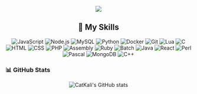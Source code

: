 <p align="center"><img src="https://readme-typing-svg.demolab.com/?font=Fira+Code&size=21&duration=1000&pause=1000&color=333cff&center=true&vCenter=true&random=true&width=435&lines=Hi%2C+i'm+CatKali;A+little+Python+programmer"></a></p> 

<h2 align="center">🔧 My Skills</h2>

<p align="center">
    <img src="https://img.shields.io/badge/Code-JavaScript-informational?style=flat&logo=javascript&logoColor=white&color=F7DF1E" alt="JavaScript">
    <img src="https://img.shields.io/badge/Code-Node.js-informational?style=flat&logo=node.js&logoColor=white&color=339933" alt="Node.js">
    <img src="https://img.shields.io/badge/Database-MySQL-informational?style=flat&logo=mysql&logoColor=white&color=4479A1" alt="MySQL">
    <img src="https://img.shields.io/badge/Code-Python-informational?style=flat&logo=python&logoColor=white&color=3776AB" alt="Python">
    <img src="https://img.shields.io/badge/Tools-Docker-informational?style=flat&logo=docker&logoColor=white&color=2496ED" alt="Docker">
    <img src="https://img.shields.io/badge/Tools-Git-informational?style=flat&logo=git&logoColor=white&color=F05032" alt="Git">
    <img src="https://img.shields.io/badge/Code-Lua-informational?style=flat&logo=lua&logoColor=white&color=2C2D72" alt="Lua">
    <img src="https://img.shields.io/badge/Code-C-informational?style=flat&logo=c&logoColor=white&color=A8B9CC" alt="C">
    <img src="https://img.shields.io/badge/Code-HTML-informational?style=flat&logo=html5&logoColor=white&color=E34F26" alt="HTML">
    <img src="https://img.shields.io/badge/Code-CSS-informational?style=flat&logo=css3&logoColor=white&color=1572B6" alt="CSS">
    <img src="https://img.shields.io/badge/Code-PHP-informational?style=flat&logo=php&logoColor=white&color=777BB4" alt="PHP">
    <img src="https://img.shields.io/badge/Code-Assembly-informational?style=flat&logo=assembly&logoColor=white&color=6C3B2A" alt="Assembly">
    <img src="https://img.shields.io/badge/Code-Ruby-informational?style=flat&logo=ruby&logoColor=white&color=CC342D" alt="Ruby">
    <img src="https://img.shields.io/badge/Code-Batch-informational?style=flat&logo=windows&logoColor=white&color=1F1F1F" alt="Batch">
    <img src="https://img.shields.io/badge/Code-Java-informational?style=flat&logo=java&logoColor=white&color=007396" alt="Java">
    <img src="https://img.shields.io/badge/Code-React-informational?style=flat&logo=react&logoColor=white&color=61DAFB" alt="React">
    <img src="https://img.shields.io/badge/Code-Perl-informational?style=flat&logo=perl&logoColor=white&color=0298C3" alt="Perl">
    <img src="https://img.shields.io/badge/Code-Pascal-informational?style=flat&logo=pascal&logoColor=white&color=E3C88C" alt="Pascal">
    <img src="https://img.shields.io/badge/Database-MongoDB-informational?style=flat&logo=mongodb&logoColor=white&color=47A248" alt="MongoDB">
    <img src="https://img.shields.io/badge/Code-C%2B%2B-informational?style=flat&logo=c%2B%2B&logoColor=white&color=00599C" alt="C++">
</p>

### 📊 GitHub Stats

<p align="center">
    <img src="https://github-readme-stats.vercel.app/api?username=catk4li&show_icons=true&theme=radical" alt="CatKali's GitHub stats">
</p>
